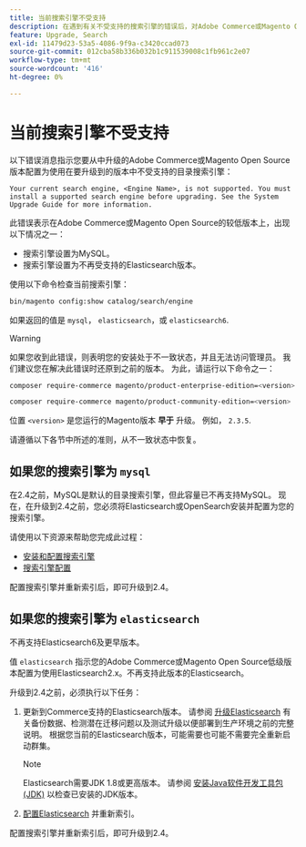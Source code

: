 ```yaml
---
title: 当前搜索引擎不受支持
description: 在遇到有关不受支持的搜索引擎的错误后，对Adobe Commerce或Magento Open Source升级进行故障排除。
feature: Upgrade, Search
exl-id: 11479d23-53a5-4086-9f9a-c3420ccad073
source-git-commit: 012cba58b336b032b1c911539008c1fb961c2e07
workflow-type: tm+mt
source-wordcount: '416'
ht-degree: 0%

---
```


# 当前搜索引擎不受支持

以下错误消息指示您要从中升级的Adobe Commerce或Magento Open Source版本配置为使用在要升级到的版本中不受支持的目录搜索引擎：

```terminal
Your current search engine, <Engine Name>, is not supported. You must install a supported search engine before upgrading. See the System Upgrade Guide for more information.
```

此错误表示在Adobe Commerce或Magento Open Source的较低版本上，出现以下情况之一：

- 搜索引擎设置为MySQL。
- 搜索引擎设置为不再受支持的Elasticsearch版本。

使用以下命令检查当前搜索引擎：

```bash
bin/magento config:show catalog/search/engine
```

如果返回的值是 `mysql`， `elasticsearch`，或 `elasticsearch6`.

>[!WARNING]
>
>如果您收到此错误，则表明您的安装处于不一致状态，并且无法访问管理员。 我们建议您在解决此错误时还原到之前的版本。 为此，请运行以下命令之一：
>
>```bash
>composer require-commerce magento/product-enterprise-edition=<version>
>```
>
>```bash
>composer require-commerce magento/product-community-edition=<version>
>```
>
>位置 `<version>` 是您运行的Magento版本 **早于** 升级。 例如， `2.3.5`.

请遵循以下各节中所述的准则，从不一致状态中恢复。

## 如果您的搜索引擎为 `mysql`

在2.4之前，MySQL是默认的目录搜索引擎，但此容量已不再支持MySQL。 现在，在升级到2.4之前，您必须将Elasticsearch或OpenSearch安装并配置为您的搜索引擎。

请使用以下资源来帮助您完成此过程：

- [安装和配置搜索引擎](../../configuration/search/overview-search.md)
- [搜索引擎配置](../../configuration/search/configure-search-engine.md)

配置搜索引擎并重新索引后，即可升级到2.4。

## 如果您的搜索引擎为 `elasticsearch`

不再支持Elasticsearch6及更早版本。

值 `elasticsearch` 指示您的Adobe Commerce或Magento Open Source低级版本配置为使用Elasticsearch2.x。不再支持此版本的Elasticsearch。

升级到2.4之前，必须执行以下任务：

1. 更新到Commerce支持的Elasticsearch版本。 请参阅 [升级Elasticsearch](https://www.elastic.co/guide/en/elasticsearch/reference/current/setup-upgrade.html) 有关备份数据、检测潜在迁移问题以及测试升级以便部署到生产环境之前的完整说明。 根据您当前的Elasticsearch版本，可能需要也可能不需要完全重新启动群集。

   >[!NOTE]
   >
   >Elasticsearch需要JDK 1.8或更高版本。 请参阅 [安装Java软件开发工具包(JDK)](../../installation/prerequisites/search-engine/overview.md#install-the-java-software-development-kit-jdk) 以检查已安装的JDK版本。

1. [配置Elasticsearch](../../configuration/search/configure-search-engine.md) 并重新索引。

配置搜索引擎并重新索引后，即可升级到2.4。
